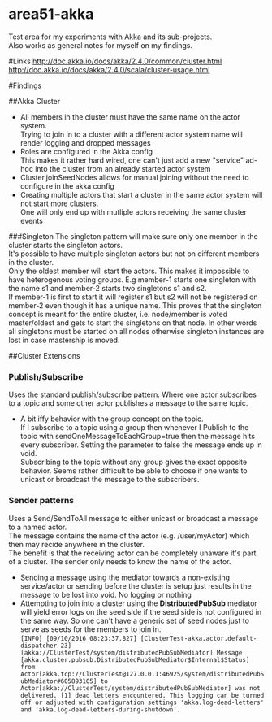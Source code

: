 # area51-akka
Test area for my experiments with Akka and its sub-projects.   
Also works as general notes for myself on my findings.

#Links
http://doc.akka.io/docs/akka/2.4.0/common/cluster.html   
http://doc.akka.io/docs/akka/2.4.0/scala/cluster-usage.html

#Findings

##Akka Cluster

* All members in the cluster must have the same name on the actor system.  
Trying to join in to a cluster with a different actor system name will render logging and dropped messages
* Roles are configured in the Akka config  
This makes it rather hard wired, one can't just add a new "service" ad-hoc into the cluster from an already started actor system
* Cluster.joinSeedNodes allows for manual joining without the need to configure in the akka config
* Creating multiple actors that start a cluster in the same actor system will not start more clusters.   
One will only end up with mutliple actors receiving the same cluster events

###Singleton
The singleton pattern will make sure only one member in the cluster starts the singleton actors.  
It's possible to have multiple singleton actors but not on different members in the cluster.  
Only the oldest member will start the actors. This makes it impossible to have heterogenous voting groups. 
E.g member-1 starts one singleton with the name s1 and member-2 starts two singletons s1 and s2.  
If member-1 is first to start it will register s1 but s2 will not be registered on member-2 even though it has a unique name.  This proves that the singleton concept is meant for the entire cluster, i.e. node/member is voted master/oldest and gets to start the singletons on that node. In other words all singletons must be started on all nodes otherwise singleton instances are lost in case mastership is moved.

##Cluster Extensions

### Publish/Subscribe
Uses the standard publish/subscribe pattern. Where one actor subscribes to a topic and some other actor publishes a message to the same topic.
* A bit iffy behavior with the group concept on the topic.  
If I subscribe to a topic using a group then whenever I Publish to the topic with sendOneMessageToEachGroup=true then the message hits every subscriber. Setting the parameter to false the message ends up in void.  
Subscribing to the topic without any group gives the exact opposite behavior. Seems rather difficult to be able to choose if one wants to unicast or broadcast the message to the subscribers.

### Sender patterns
Uses a Send/SendToAll message to either unicast or broadcast a message to a named actor.   
The message contains the name of the actor (e.g. /user/myActor) which then may recide anywhere in the cluster.   
The benefit is that the receiving actor can be completely unaware it's part of a cluster. The sender only needs to know the name of the actor.
* Sending a message using the mediator towards a non-existing service/actor or sending before the cluster is setup just results in the message to be lost into void. No logging or nothing
* Attempting to join into a cluster using the __DistributedPubSub__ mediator will yield error logs on the seed side if the seed side is not configured in the same way. So one can't have a generic set of seed nodes just to serve as seeds for the members to join in.  
```[INFO] [09/10/2016 08:23:37.827] [ClusterTest-akka.actor.default-dispatcher-23] [akka://ClusterTest/system/distributedPubSubMediator] Message [akka.cluster.pubsub.DistributedPubSubMediator$Internal$Status] from Actor[akka.tcp://ClusterTest@127.0.0.1:46925/system/distributedPubSubMediator#605893105] to Actor[akka://ClusterTest/system/distributedPubSubMediator] was not delivered. [1] dead letters encountered. This logging can be turned off or adjusted with configuration settings 'akka.log-dead-letters' and 'akka.log-dead-letters-during-shutdown'.```
